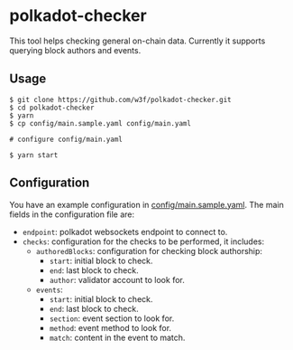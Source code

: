# polkadot-checker

This tool helps checking general on-chain data. Currently it supports querying
block authors and events.

## Usage

```shell
$ git clone https://github.com/w3f/polkadot-checker.git
$ cd polkadot-checker
$ yarn
$ cp config/main.sample.yaml config/main.yaml

# configure config/main.yaml

$ yarn start
```

## Configuration
You have an example configuration in [config/main.sample.yaml](https://github.com/w3f/polkadot-checker/blob/master/config/main.sample.yaml). The main fields
in the configuration file are:

* `endpoint`: polkadot websockets endpoint to connect to.
* `checks`: configuration for the checks to be performed, it includes:
  * `authoredBlocks`: configuration for checking block authorship:
    * `start`: initial block to check.
    * `end`: last block to check.
    * `author`: validator account to look for.
  * `events`:
    * `start`: initial block to check.
    * `end`: last block to check.
    * `section`: event section to look for.
    * `method`: event method to look for.
    * `match`: content in the event to match.
